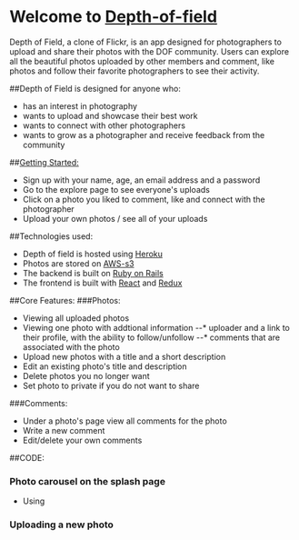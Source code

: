 # Welcome to [Depth-of-field](https://depth-of-field.herokuapp.com/)
Depth of Field, a clone of Flickr, is an app designed for photographers to upload and share their photos with the DOF community. Users can explore all the beautiful photos uploaded by other members and comment, like photos and follow their favorite photographers to see their activity.

##Depth of Field is designed for anyone who:
* has an interest in photography
* wants to upload and showcase their best work
* wants to connect with other photographers
* wants to grow as a photographer and receive feedback from the community

##[Getting Started:](http://depth-of-field.herokuapp.com/#/signup)
* Sign up with your name, age, an email address and a password
* Go to the explore page to see everyone's uploads
* Click on a photo you liked to comment, like and connect with the photographer
* Upload your own photos / see all of your uploads

##Technologies used:
* Depth of field is hosted using [Heroku](https://www.heroku.com/about)
* Photos are stored on [AWS-s3](https://aws.amazon.com/)
* The backend is built on [Ruby on Rails](https://rubyonrails.org/)
* The frontend is built with [React](https://reactjs.org/) and [Redux](https://redux.js.org/)

##Core Features:
###Photos:
* Viewing all uploaded photos
* Viewing one photo with addtional information
--* uploader and a link to their profile, with the ability to follow/unfollow
--* comments that are associated with the photo
* Upload new photos with a title and a short description
* Edit an existing photo's title and description
* Delete photos you no longer want
* Set photo to private if you do not want to share

###Comments:
* Under a photo's page view all comments for the photo
* Write a new comment
* Edit/delete your own comments

##CODE:
### Photo carousel on the splash page
* Using 

### Uploading a new photo
